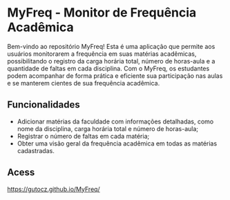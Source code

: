 # MyFreq - Monitor de Frequência Acadêmica

Bem-vindo ao repositório MyFreq! Esta é uma aplicação que permite aos usuários monitorarem a frequência em suas matérias acadêmicas, possibilitando o registro da carga horária total, número de horas-aula e a quantidade de faltas em cada disciplina. Com o MyFreq, os estudantes podem acompanhar de forma prática e eficiente sua participação nas aulas e se manterem cientes de sua frequência acadêmica.

## Funcionalidades
- Adicionar matérias da faculdade com informações detalhadas, como nome da disciplina, carga horária total e número de horas-aula;
- Registrar o número de faltas em cada matéria;
- Obter uma visão geral da frequência acadêmica em todas as matérias cadastradas.

## Acess
https://gutocz.github.io/MyFreq/

